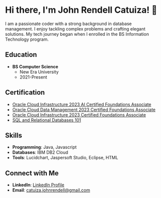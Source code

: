 # Hi there, I'm John Rendell Catuiza! 👋

I am a passionate coder with a strong background in database management. I enjoy tackling complex problems and crafting elegant solutions. My tech journey began when I enrolled in the BS Information Technology program.

## Education

- **BS Computer Science**
  - New Era University
  - 2021-Present

## Certification

- [Oracle Cloud Infrastructure 2023 AI Certified Foundations Associate]([Oracle_Cloud_AI_Certification_Link](https://catalog-education.oracle.com/pls/certview/sharebadge?id=622B83EC25B1124BBEAAA67F78AAF5ED9195B85F1B9AC7B61FEA43F2B83FC5C1))
- [Oracle Cloud Data Management 2023 Certified Foundations Associate]([Oracle_Cloud_Data_Management_Certification_Link](https://catalog-education.oracle.com/pls/certview/sharebadge?id=136F898A0CA0B714376326BC1C64568860260FC1AB080EA8809583171C8D544E))
- [Oracle Cloud Infrastructure 2023 Certified Foundations Associate]([Oracle_Cloud_Infrastructure_Certification_Link](https://catalog-education.oracle.com/pls/certview/sharebadge?id=6F8643777FEF836A05B2394ED56B2E8116D37DC5A336FD389D6F8D77200C8557))
- [SQL and Relational Databases 101]([SQL_Databases_101_Certification_Link](https://courses.cognitiveclass.ai/certificates/962f63d6d5ac48f8a9352b7d46218ec5))

## Skills

- **Programming**: Java, Javascript
- **Databases**: IBM DB2 Cloud
- **Tools**: Lucidchart, Jaspersoft Studio, Eclipse, HTML

## Connect with Me

- **LinkedIn**: [LinkedIn Profile](LinkedIn_Profile_Link)
- **Email**: catuiza.johnrendell@gmail.com
